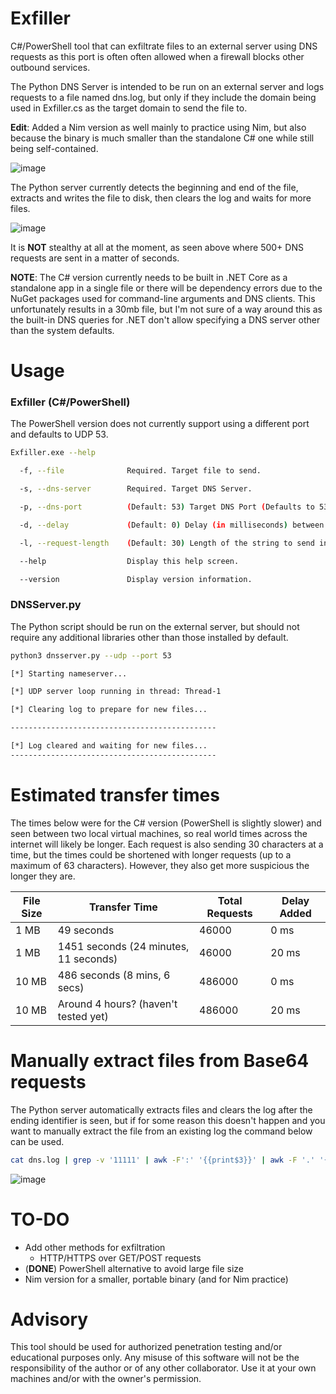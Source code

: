 # Exfiller
C#/PowerShell tool that can exfiltrate files to an external server using DNS requests as this port is often often allowed when a firewall blocks other outbound services.

The Python DNS Server is intended to be run on an external server and logs requests to a file named dns.log, but only if they include the domain being used in Exfiller.cs as the target domain to send the file to.

**Edit**: Added a Nim version as well mainly to practice using Nim, but also because the binary is much smaller than the standalone C# one while still being self-contained.

![image](https://user-images.githubusercontent.com/58894272/153729622-13e636af-b503-4c00-a8ff-e38fee457bff.png)

The Python server currently detects the beginning and end of the file, extracts and writes the file to disk, then clears the log and waits for more files.

![image](https://user-images.githubusercontent.com/58894272/153723639-d9e6405e-4ed9-4d52-8b1e-448ffadbdc43.png)


It is **NOT** stealthy at all at the moment, as seen above where 500+ DNS requests are sent in a matter of seconds.

**NOTE**: The C# version currently needs to be built in .NET Core as a standalone app in a single file or there will be dependency errors due to the NuGet packages used for command-line arguments and DNS clients.  This unfortunately results in a 30mb file, but I'm not sure of a way around this as the built-in DNS queries for .NET don't allow specifying a DNS server other than the system defaults.

# Usage

### Exfiller (C#/PowerShell)
The PowerShell version does not currently support using a different port and defaults to UDP 53.

```bash
Exfiller.exe --help

  -f, --file              Required. Target file to send.

  -s, --dns-server        Required. Target DNS Server.

  -p, --dns-port          (Default: 53) Target DNS Port (Defaults to 53).

  -d, --delay             (Default: 0) Delay (in milliseconds) between each request.

  -l, --request-length    (Default: 30) Length of the string to send in each request (Defaults to 30).

  --help                  Display this help screen.

  --version               Display version information.
```

### DNSServer.py
The Python script should be run on the external server, but should not require any additional libraries other than those installed by default.

```bash
python3 dnsserver.py --udp --port 53                                                                                                                                             

[*] Starting nameserver...

[*] UDP server loop running in thread: Thread-1

[*] Clearing log to prepare for new files...

----------------------------------------------

[*] Log cleared and waiting for new files...
----------------------------------------------
```


# Estimated transfer times
The times below were for the C# version (PowerShell is slightly slower) and seen between two local virtual machines, so real world times across the internet will likely be longer.  Each request is also sending 30 characters at a time, but the times could be shortened with longer requests (up to a maximum of 63 characters).  However, they also get more suspicious the longer they are.

|File Size|Transfer Time|Total Requests|Delay Added|
|---|---|---|---|
|1 MB|49 seconds|46000|0 ms|
|1 MB|1451 seconds (24 minutes, 11 seconds)|46000|20 ms|
|10 MB|486 seconds (8 mins, 6 secs)|486000|0 ms|
|10 MB|Around 4 hours? (haven't tested yet)|486000|20 ms|

# Manually extract files from Base64 requests
The Python server automatically extracts files and clears the log after the ending identifier is seen, but if for some reason this doesn't happen and you want to manually extract the file from an existing log the command below can be used.

```bash
cat dns.log | grep -v '11111' | awk -F':' '{{print$3}}' | awk -F '.' '{{print$1}}' | sed -z 's/\\n//g' | sed -z 's/-00-/+/g' | sed -z 's/-0-/\\//g' | sed -z 's/-/=/g' | base64 -d > files/NAME_OF_FILE.docx
```

![image](https://user-images.githubusercontent.com/58894272/153721860-f71d8d32-66df-4143-9db8-ef32d99323de.png)


# TO-DO
- Add other methods for exfiltration
  - HTTP/HTTPS over GET/POST requests
- (**DONE**) PowerShell alternative to avoid large file size
- Nim version for a smaller, portable binary (and for Nim practice)



# Advisory
This tool should be used for authorized penetration testing and/or educational purposes only. Any misuse of this software will not be the responsibility of the author or of any other collaborator. Use it at your own machines and/or with the owner's permission.
